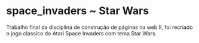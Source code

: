# space_invaders ~ Star Wars
Trabalho final da disciplina de construção de páginas na web II, foi recriado o jogo classico do Atari Space Invaders com tema Star Wars.
